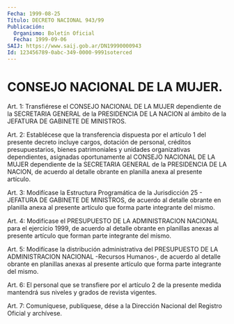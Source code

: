 ```yaml
---
Fecha: 1999-08-25
Título: DECRETO NACIONAL 943/99
Publicación:
  Organismo: Boletín Oficial
  Fecha: 1999-09-06
SAIJ: https://www.saij.gob.ar/DN19990000943
Id: 123456789-0abc-349-0000-9991soterced
---
```

# CONSEJO NACIONAL DE LA MUJER.

<a id="1"></a>
Art. 1:  Transfiérese  el  CONSEJO  NACIONAL  DE  LA  MUJER dependiente de la SECRETARIA GENERAL de la PRESIDENCIA DE LA NACION al ámbito de la JEFATURA DE GABINETE DE MINISTROS.

<a id="2"></a>
Art. 2: Establécese que la transferencia dispuesta por el artículo 1  del presente  decreto  incluye  cargos,  dotación  de  personal, créditos    presupuestarios,    bienes   patrimoniales  y  unidades organizativas  dependientes,  asignadas  oportunamente  al  CONSEJO NACIONAL  DE LA MUJER dependiente de la SECRETARIA  GENERAL  de  la PRESIDENCIA DE LA NACION, de acuerdo al detalle obrante en planilla anexa al presente artículo.

<a id="3"></a>
Art. 3: Modifícase  la  Estructura Programática de la Jurisdicción 25 - JEFATURA DE GABINETE  DE  MINISTROS,  de  acuerdo  al  detalle obrante  en  planilla  anexa  al  presente artículo que forma parte integrante del mismo.

<a id="4"></a>
Art. 4: Modifícase el PRESUPUESTO  DE  LA  ADMINISTRACION NACIONAL para el ejercicio 1999, de acuerdo al detalle  obrante en planillas anexas al presente artículo que forman parte integrante  del  mismo.

<a id="5"></a>
Art.  5: Modifícase la distribución administrativa del PRESUPUESTO DE LA ADMINISTRACION  NACIONAL  -Recursos  Humanos-,  de acuerdo al detalle obrante en planillas anexas al presente artículo  que forma parte integrante del mismo.

<a id="6"></a>
Art.  6: El  personal que se transfiere por el artículo 2 de  la presente medida mantendrá  sus niveles y grados de revista vigentes.

<a id="7"></a>
Art. 7: Comuníquese, publíquese,  dése a la Dirección Nacional del Registro Oficial y archívese.